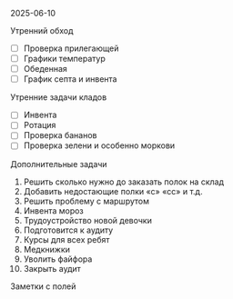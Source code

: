 2025-06-10


Утренний обход

- [ ] Проверка прилегающей
- [ ] Графики температур
- [ ] Обеденная
- [ ] График септа и инвента

Утренние задачи кладов
- [ ] Инвента
- [ ] Ротация
- [ ] Проверка бананов
- [ ] Проверка зелени и особенно моркови

Дополнительные задачи

1. Решить сколько нужно до заказать полок на склад
2. Добавить недостающие полки «с» «сс» и т.д.
3. Решить проблему с маршрутом 
4. Инвента мороз
5. Трудоустройство новой девочки
6. Подготовится к аудиту
7. Курсы для всех ребят
8. Медкнижки
9. Уволить файфора
10. Закрыть аудит

Заметки с полей

  